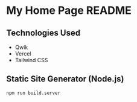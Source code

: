 # My Home Page README

## Technologies Used

-   Qwik
-   Vercel
-   Tailwind CSS

## Static Site Generator (Node.js)

```
npm run build.server
```
